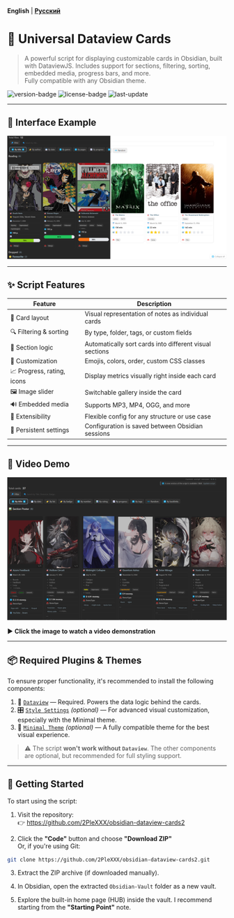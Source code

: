 **English** | **[Русский](README_RU.md)**
# 🎴 **Universal Dataview Cards**

> A powerful script for displaying customizable cards in Obsidian, built with DataviewJS. Includes support for sections, filtering, sorting, embedded media, progress bars, and more.  
> Fully compatible with any Obsidian theme.

![version-badge](https://img.shields.io/badge/version-1.0.0-blue)
![license-badge](https://img.shields.io/badge/license-MIT-green)
![last-update](https://img.shields.io/badge/last_update-July_2025-orange)

---

## 📸 **Interface Example**

![Interface screenshot](Obsidian-Vault/assets/Screenshots/EXAMPLE%20interface%201.png)

---

## ✨ **Script Features**

| Feature                    | Description                                              |
|----------------------------|----------------------------------------------------------|
| 🎴 Card layout              | Visual representation of notes as individual cards       |
| 🔍 Filtering & sorting      | By type, folder, tags, or custom fields                  |
| 🧠 Section logic            | Automatically sort cards into different visual sections  |
| 🎨 Customization            | Emojis, colors, order, custom CSS classes                |
| 📈 Progress, rating, icons  | Display metrics visually right inside each card          |
| 🖼️ Image slider             | Switchable gallery inside the card                       |
| 🔊 Embedded media           | Supports MP3, MP4, OGG, and more                         |
| 🧩 Extensibility            | Flexible config for any structure or use case            |
| 💾 Persistent settings      | Configuration is saved between Obsidian sessions         |

---

## 🎥 **Video Demo**

[![Смотреть демо](Obsidian-Vault/assets/Screenshots/Video_Preview_Interface.png)](https://www.youtube.com/watch?v=I-n4x_6X_C4)

▶️ **Click the image to watch a video demonstration**

---

## 📦 **Required Plugins & Themes**

To ensure proper functionality, it's recommended to install the following components:

1. 🔌 [`Dataview`](obsidian://show-plugin?id=dataview) — Required. Powers the data logic behind the cards.
2. 🎛 [`Style Settings`](obsidian://show-plugin?id=obsidian-style-settings) *(optional)* — For advanced visual customization, especially with the Minimal theme.
3. 🎨 [`Minimal Theme`](https://github.com/kepano/obsidian-minimal) *(optional)* — A fully compatible theme for the best visual experience.

> ⚠️ The script **won't work without `Dataview`**. The other components are optional, but recommended for full styling support.

---

## 🚀 **Getting Started**

To start using the script:

1. Visit the repository:  
   👉 https://github.com/2PleXXX/obsidian-dataview-cards2

2. Click the **"Code"** button and choose **"Download ZIP"**  
   Or, if you're using Git:  
```bash
git clone https://github.com/2PleXXX/obsidian-dataview-cards2.git
```

3. Extract the ZIP archive (if downloaded manually).

4. In Obsidian, open the extracted `Obsidian-Vault` folder as a new vault.

5. Explore the built-in home page (HUB) inside the vault.  I recommend starting from the **"Starting Point"** note.